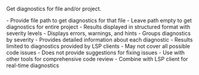 Get diagnostics for file and/or project.

<usage>
- Provide file path to get diagnostics for that file
- Leave path empty to get diagnostics for entire project
- Results displayed in structured format with severity levels
</usage>

<features>
- Displays errors, warnings, and hints
- Groups diagnostics by severity
- Provides detailed information about each diagnostic
</features>

<limitations>
- Results limited to diagnostics provided by LSP clients
- May not cover all possible code issues
- Does not provide suggestions for fixing issues
</limitations>

<tips>
- Use with other tools for comprehensive code review
- Combine with LSP client for real-time diagnostics
</tips>
